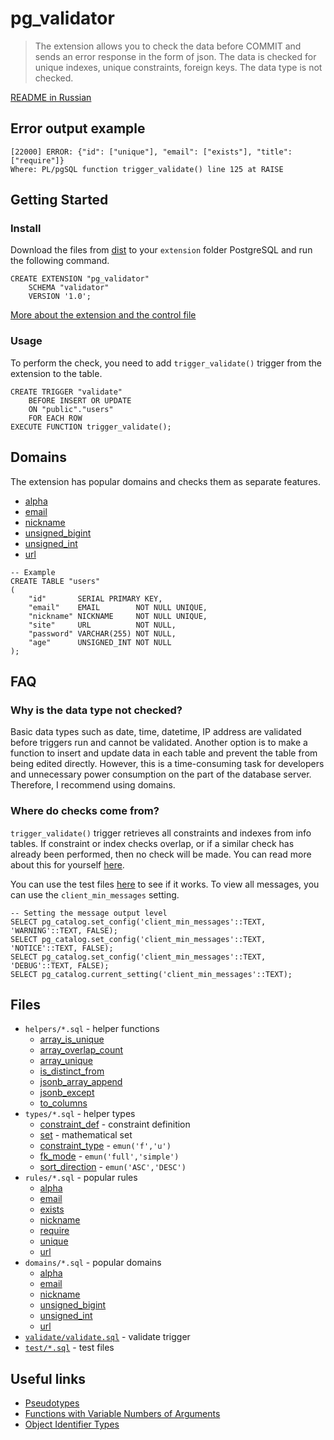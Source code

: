# pg_validator

> The extension allows you to check the data before COMMIT and sends an error response in the form
> of json. The data is checked for unique indexes, unique constraints, foreign keys. The data type
> is not checked.

[README in Russian](./README.ru.md)

## Error output example

```
[22000] ERROR: {"id": ["unique"], "email": ["exists"], "title": ["require"]}
Where: PL/pgSQL function trigger_validate() line 125 at RAISE
```

## Getting Started

### Install

Download the files from [dist](./dist) to your `extension` folder PostgreSQL and run the following
command.

```postgresql
CREATE EXTENSION "pg_validator"
    SCHEMA "validator"
    VERSION '1.0';
```

[More about the extension and the control file](https://www.postgresql.org/docs/current/extend-extensions.html)

### Usage

To perform the check, you need to add `trigger_validate()` trigger from the extension to the table.

```postgresql
CREATE TRIGGER "validate"
    BEFORE INSERT OR UPDATE
    ON "public"."users"
    FOR EACH ROW
EXECUTE FUNCTION trigger_validate();
```

## Domains

The extension has popular domains and checks them as separate features.

- [alpha](./domains/alpha.sql)
- [email](./domains/email.sql)
- [nickname](./domains/nickname.sql)
- [unsigned_bigint](./domains/unsigned_bigint.sql)
- [unsigned_int](./domains/unsigned_int.sql)
- [url](./domains/url.sql)

```postgresql
-- Example
CREATE TABLE "users"
(
    "id"       SERIAL PRIMARY KEY,
    "email"    EMAIL        NOT NULL UNIQUE,
    "nickname" NICKNAME     NOT NULL UNIQUE,
    "site"     URL          NOT NULL,
    "password" VARCHAR(255) NOT NULL,
    "age"      UNSIGNED_INT NOT NULL
);
```

## FAQ

### Why is the data type not checked?

Basic data types such as date, time, datetime, IP address are validated before triggers run and
cannot be validated. Another option is to make a function to insert and update data in each table
and prevent the table from being edited directly. However, this is a time-consuming task for
developers and unnecessary power consumption on the part of the database server. Therefore, I
recommend using domains.

### Where do checks come from?

`trigger_validate()` trigger retrieves all constraints and indexes from info tables. If constraint
or index checks overlap, or if a similar check has already been performed, then no check will be
made. You can read more about this for yourself [here](./validate/validate.sql).

You can use the test files [here](./test/validate) to see if it works. To view all messages, you can
use the `client_min_messages` setting.

```postgresql
-- Setting the message output level
SELECT pg_catalog.set_config('client_min_messages'::TEXT, 'WARNING'::TEXT, FALSE);
SELECT pg_catalog.set_config('client_min_messages'::TEXT, 'NOTICE'::TEXT, FALSE);
SELECT pg_catalog.set_config('client_min_messages'::TEXT, 'DEBUG'::TEXT, FALSE);
SELECT pg_catalog.current_setting('client_min_messages'::TEXT);
```

## Files

- `helpers/*.sql` - helper functions
    - [array_is_unique](./helpers/array_is_unique.sql)
    - [array_overlap_count](./helpers/array_overlap_count.sql)
    - [array_unique](./helpers/array_unique.sql)
    - [is_distinct_from](./helpers/is_distinct_from.sql)
    - [jsonb_array_append](./helpers/jsonb_array_append.sql)
    - [jsonb_except](./helpers/jsonb_except.sql)
    - [to_columns](./helpers/to_columns.sql)
- `types/*.sql` - helper types
    - [constraint_def](./types/constraint_def) - constraint definition
    - [set](./types/set) - mathematical set
    - [constraint_type](./types/constraint_type.sql) - `emun('f','u')`
    - [fk_mode](./types/fk_mode.sql) - `emun('full','simple')`
    - [sort_direction](./types/sort_direction.sql) - `emun('ASC','DESC')`
- `rules/*.sql` - popular rules
    - [alpha](./rules/alpha.sql)
    - [email](./rules/email.sql)
    - [exists](./rules/exists_rule.sql)
    - [nickname](./rules/nickname.sql)
    - [require](./rules/require_rule.sql)
    - [unique](./rules/unique_rule.sql)
    - [url](./rules/url.sql)
- `domains/*.sql` - popular domains
    - [alpha](./domains/alpha.sql)
    - [email](./domains/email.sql)
    - [nickname](./domains/nickname.sql)
    - [unsigned_bigint](./domains/unsigned_bigint.sql)
    - [unsigned_int](./domains/unsigned_int.sql)
    - [url](./domains/url.sql)
- [`validate/validate.sql`](./validate/validate.sql) - validate trigger
- [`test/*.sql`](./test) - test files

## Useful links

- [Pseudotypes](https://www.postgresql.org/docs/current/datatype-pseudo.html)
- [Functions with Variable Numbers of Arguments](https://www.postgresql.org/docs/current/xfunc-sql.html#XFUNC-SQL-VARIADIC-FUNCTIONS)
- [Object Identifier Types](https://www.postgresql.org/docs/current/datatype-oid.html#DATATYPE-OID-TABLE)

